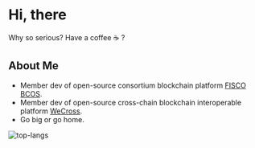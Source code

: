 # Hi, there

Why so serious? Have a coffee ☕️ ?

## About Me

- Member dev of open-source consortium blockchain platform [FISCO BCOS](https://github.com/FISCO-BCOS).
- Member dev of open-source cross-chain blockchain interoperable platform [WeCross](https://github.com/WeBankBlockchain/WeCross).
- Go big or go home.

![top-langs](https://github-readme-stats.vercel.app/api/top-langs/?username=kyonRay&layout=compact&hide=shell,html)
